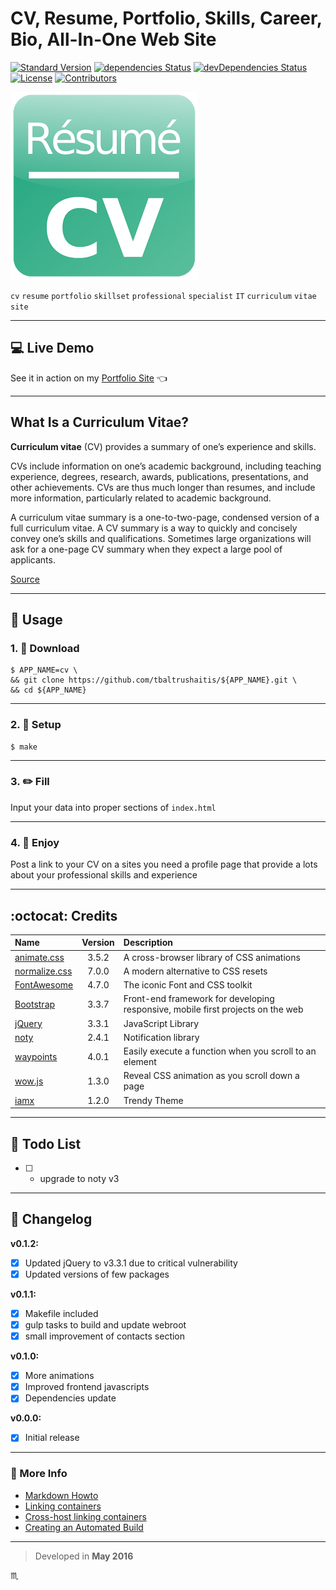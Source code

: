 # CV, Resume, Portfolio, Skills, Career, Bio, All-In-One Web Site #

[![Standard Version](https://img.shields.io/badge/release-standard%20version-brightgreen.svg?style=plastic)](https://github.com/conventional-changelog/standard-version)
[![dependencies Status](https://david-dm.org/tbaltrushaitis/cv/status.svg)](https://david-dm.org/tbaltrushaitis/cv)
[![devDependencies Status](https://david-dm.org/tbaltrushaitis/cv/dev-status.svg)](https://david-dm.org/tbaltrushaitis/cv?type=dev)
[![License](https://img.shields.io/badge/license-MIT-green.svg?style=flat)](https://github.com/tbaltrushaitis/cv/blob/master/LICENSE)
[![Contributors](https://img.shields.io/github/contributors/tbaltrushaitis/cv.svg)](https://github.com/tbaltrushaitis/cv/graphs/contributors)

![CV Logo](assets/img/cv-01.png)

`cv` `resume` `portfolio` `skillset` `professional` `specialist` `IT` `curriculum` `vitae` `site`

---

## :computer: Live Demo ##
See it in action on my [Portfolio Site](http://bit.ly/tomascv) :point_left:

---

## What Is a Curriculum Vitae? ##

**Curriculum vitae** (CV) provides a summary of one’s experience and skills.

CVs include information on one’s academic background, including teaching experience, degrees, research, awards, publications, presentations, and other achievements. CVs are thus much longer than resumes, and include more information, particularly related to academic background.

A curriculum vitae summary is a one-to-two-page, condensed version of a full curriculum vitae. A CV summary is a way to quickly and concisely convey one’s skills and qualifications. Sometimes large organizations will ask for a one-page CV summary when they expect a large pool of applicants.

[Source](https://www.thebalance.com/cv-vs-resume-2058495)

---

## :runner: Usage ##

### 1. :briefcase: Download ###
```shell
$ APP_NAME=cv \
&& git clone https://github.com/tbaltrushaitis/${APP_NAME}.git \
&& cd ${APP_NAME}
```

---

### 2. :wrench: Setup ###
```shell
$ make
```

---

### 3. :pencil2: Fill ###

Input your data into proper sections of `index.html`

---

### 4. :koala: Enjoy ###

Post a link to your CV on a sites you need a profile page that provide a lots about your professional skills and experience

---

## :octocat: Credits ##

 Name | Version | Description |
:-----|:-------:|:------------|
 [animate.css](http://daneden.github.io/animate.css/) | 3.5.2 | A cross-browser library of CSS animations
 [normalize.css](http://necolas.github.io/normalize.css/) | 7.0.0 | A modern alternative to CSS resets
 [FontAwesome](http://fontawesome.io/) | 4.7.0 | The iconic Font and CSS toolkit
 [Bootstrap](http://getbootstrap.com) | 3.3.7 | Front-end framework for developing responsive, mobile first projects on the web
 [jQuery](http://jquery.com/) | 3.3.1 | JavaScript Library
 [noty](http://ned.im/noty) | 2.4.1 | Notification library
 [waypoints](https://github.com/imakewebthings/waypoints) | 4.0.1 | Easily execute a function when you scroll to an element
 [wow.js](https://wowjs.uk/) | 1.3.0 | Reveal CSS animation as you scroll down a page
 [iamx](https://trendytheme.net/items/i-am-x-html-resume-template/) | 1.2.0 | Trendy Theme

---

## :pushpin: Todo List ##

- [ ] - upgrade to noty v3

---

## :memo: Changelog ##

**v0.1.2:**
- [x] Updated jQuery to v3.3.1 due to critical vulnerability
- [x] Updated versions of few packages

**v0.1.1:**
- [x] Makefile included
- [x] gulp tasks to build and update webroot
- [x] small improvement of contacts section

**v0.1.0:**
- [x] More animations
- [x] Improved frontend javascripts
- [x] Dependencies update

**v0.0.0:**
- [x] Initial release

---

### :link: More Info ###

 - [Markdown Howto](https://bitbucket.org/tutorials/markdowndemo)
 - [Linking containers](https://docs.docker.com/engine/userguide/networking/default_network/dockerlinks.md)
 - [Cross-host linking containers](https://docs.docker.com/engine/admin/ambassador_pattern_linking.md)
 - [Creating an Automated Build](https://docs.docker.com/docker-hub/builds/)

---
> Developed in **May 2016**

:scorpius:
